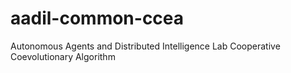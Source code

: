 # aadil-common-ccea
Autonomous Agents and Distributed Intelligence Lab Cooperative Coevolutionary Algorithm
